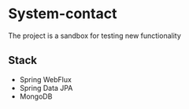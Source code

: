 # System-contact

The project is a sandbox for testing new functionality

## Stack

- Spring WebFlux
- Spring Data JPA
- MongoDB

